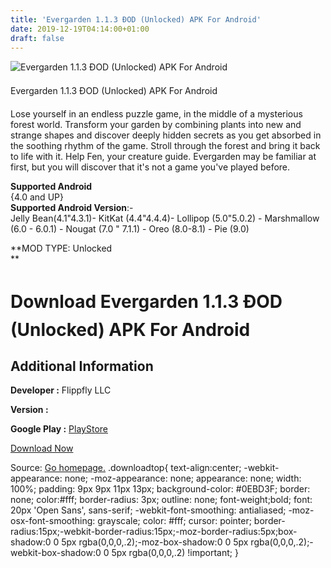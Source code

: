 ```yaml
---
title: 'Evergarden 1.1.3 ÐOD (Unlocked) APK For Android'
date: 2019-12-19T04:14:00+01:00
draft: false
---
```


![Evergarden 1.1.3 ÐOD (Unlocked) APK For Android](https://i0.wp.com/apkhome.net/wp-content/uploads/2019/11/Evergarden-1.1.3-ÐOD-Unlocked.png "Evergarden 1.1.3 ÐOD (Unlocked) APK For Android")

  

Evergarden 1.1.3 ÐOD (Unlocked) APK For Android

Lose yourself in an endless puzzle game, in the middle of a mysterious forest world. Transform your garden by combining plants into new and strange shapes and discover deeply hidden secrets as you get absorbed in the soothing rhythm of the game. Stroll through the forest and bring it back to life with it. Help Fen, your creature guide. Evergarden may be familiar at first, but you will discover that it's not a game you've played before.

**Supported Android**  
{4.0 and UP}  
**Supported Android Version**:-  
Jelly Bean(4.1"4.3.1)- KitKat (4.4"4.4.4)- Lollipop (5.0"5.0.2) - Marshmallow (6.0 - 6.0.1) - Nougat (7.0 " 7.1.1) - Oreo (8.0-8.1) - Pie (9.0)

**MOD TYPE: Unlocked  
**

Download Evergarden 1.1.3 ÐOD (Unlocked) APK For Android
=========================================================

Additional Information
----------------------

**Developer :** Flippfly LLC

**Version :**

**Google Play :** [PlayStore](https://play.google.com/store/apps/details?id=com.flippfly.evergarden)

  

[Download Now](https://store4app.co/post/evergarden-1-1-3-od-unlocked-apk-for-android_1574451720)

  
Source: [Go homepage.](https://store4app.co/post/evergarden-1-1-3-od-unlocked-apk-for-android_1574451720) .downloadtop{ text-align:center; -webkit-appearance: none; -moz-appearance: none; appearance: none; width: 100%; padding: 9px 9px 11px 13px; background-color: #0EBD3F; border: none; color:#fff; border-radius: 3px; outline: none; font-weight;bold; font: 20px 'Open Sans', sans-serif; -webkit-font-smoothing: antialiased; -moz-osx-font-smoothing: grayscale; color: #fff; cursor: pointer; border-radius:15px;-webkit-border-radius:15px;-moz-border-radius:5px;box-shadow:0 0 5px rgba(0,0,0,.2);-moz-box-shadow:0 0 5px rgba(0,0,0,.2);-webkit-box-shadow:0 0 5px rgba(0,0,0,.2) !important; }